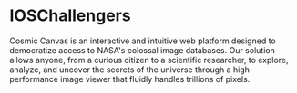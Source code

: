 # IOSChallengers
Cosmic Canvas is an interactive and intuitive web platform designed to democratize access to NASA's colossal image databases. Our solution allows anyone, from a curious citizen to a scientific researcher, to explore, analyze, and uncover the secrets of the universe through a high-performance image viewer that fluidly handles trillions of pixels.
